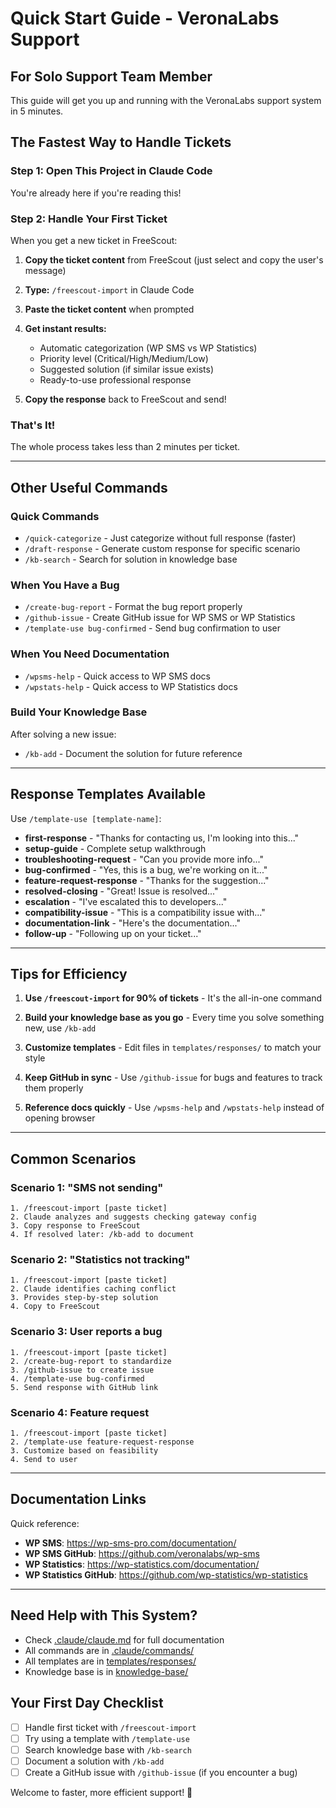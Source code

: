 # Quick Start Guide - VeronaLabs Support

## For Solo Support Team Member

This guide will get you up and running with the VeronaLabs support system in 5 minutes.

## The Fastest Way to Handle Tickets

### Step 1: Open This Project in Claude Code
You're already here if you're reading this!

### Step 2: Handle Your First Ticket

When you get a new ticket in FreeScout:

1. **Copy the ticket content** from FreeScout (just select and copy the user's message)

2. **Type:** `/freescout-import` in Claude Code

3. **Paste the ticket content** when prompted

4. **Get instant results:**
   - Automatic categorization (WP SMS vs WP Statistics)
   - Priority level (Critical/High/Medium/Low)
   - Suggested solution (if similar issue exists)
   - Ready-to-use professional response

5. **Copy the response** back to FreeScout and send!

### That's It!

The whole process takes less than 2 minutes per ticket.

---

## Other Useful Commands

### Quick Commands
- `/quick-categorize` - Just categorize without full response (faster)
- `/draft-response` - Generate custom response for specific scenario
- `/kb-search` - Search for solution in knowledge base

### When You Have a Bug
- `/create-bug-report` - Format the bug report properly
- `/github-issue` - Create GitHub issue for WP SMS or WP Statistics
- `/template-use bug-confirmed` - Send bug confirmation to user

### When You Need Documentation
- `/wpsms-help` - Quick access to WP SMS docs
- `/wpstats-help` - Quick access to WP Statistics docs

### Build Your Knowledge Base
After solving a new issue:
- `/kb-add` - Document the solution for future reference

---

## Response Templates Available

Use `/template-use [template-name]`:

- **first-response** - "Thanks for contacting us, I'm looking into this..."
- **setup-guide** - Complete setup walkthrough
- **troubleshooting-request** - "Can you provide more info..."
- **bug-confirmed** - "Yes, this is a bug, we're working on it..."
- **feature-request-response** - "Thanks for the suggestion..."
- **resolved-closing** - "Great! Issue is resolved..."
- **escalation** - "I've escalated this to developers..."
- **compatibility-issue** - "This is a compatibility issue with..."
- **documentation-link** - "Here's the documentation..."
- **follow-up** - "Following up on your ticket..."

---

## Tips for Efficiency

1. **Use `/freescout-import` for 90% of tickets** - It's the all-in-one command

2. **Build your knowledge base as you go** - Every time you solve something new, use `/kb-add`

3. **Customize templates** - Edit files in `templates/responses/` to match your style

4. **Keep GitHub in sync** - Use `/github-issue` for bugs and features to track them properly

5. **Reference docs quickly** - Use `/wpsms-help` and `/wpstats-help` instead of opening browser

---

## Common Scenarios

### Scenario 1: "SMS not sending"
```
1. /freescout-import [paste ticket]
2. Claude analyzes and suggests checking gateway config
3. Copy response to FreeScout
4. If resolved later: /kb-add to document
```

### Scenario 2: "Statistics not tracking"
```
1. /freescout-import [paste ticket]
2. Claude identifies caching conflict
3. Provides step-by-step solution
4. Copy to FreeScout
```

### Scenario 3: User reports a bug
```
1. /freescout-import [paste ticket]
2. /create-bug-report to standardize
3. /github-issue to create issue
4. /template-use bug-confirmed
5. Send response with GitHub link
```

### Scenario 4: Feature request
```
1. /freescout-import [paste ticket]
2. /template-use feature-request-response
3. Customize based on feasibility
4. Send to user
```

---

## Documentation Links

Quick reference:

- **WP SMS**: https://wp-sms-pro.com/documentation/
- **WP SMS GitHub**: https://github.com/veronalabs/wp-sms
- **WP Statistics**: https://wp-statistics.com/documentation/
- **WP Statistics GitHub**: https://github.com/wp-statistics/wp-statistics

---

## Need Help with This System?

- Check [.claude/claude.md](.claude/claude.md) for full documentation
- All commands are in [.claude/commands/](.claude/commands/)
- All templates are in [templates/responses/](templates/responses/)
- Knowledge base is in [knowledge-base/](knowledge-base/)

## Your First Day Checklist

- [ ] Handle first ticket with `/freescout-import`
- [ ] Try using a template with `/template-use`
- [ ] Search knowledge base with `/kb-search`
- [ ] Document a solution with `/kb-add`
- [ ] Create a GitHub issue with `/github-issue` (if you encounter a bug)

Welcome to faster, more efficient support! 🚀
